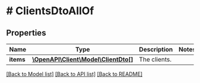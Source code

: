 # # ClientsDtoAllOf

## Properties

Name | Type | Description | Notes
------------ | ------------- | ------------- | -------------
**items** | [**\OpenAPI\Client\Model\ClientDto[]**](ClientDto.md) | The clients. |

[[Back to Model list]](../../README.md#models) [[Back to API list]](../../README.md#endpoints) [[Back to README]](../../README.md)
